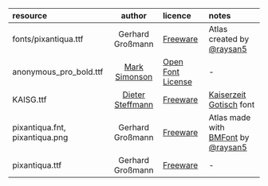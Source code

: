 | resource                       | author      | licence | notes |
| :----------------------------- | :---------: | :------ | :---- |
| fonts/pixantiqua.ttf           | Gerhard Großmann | [Freeware](https://www.dafont.com/es/pixantiqua.font)  |  Atlas created by [@raysan5](https://github.com/raysan5) |
| anonymous_pro_bold.ttf         | [Mark Simonson](https://fonts.google.com/specimen/Anonymous+Pro) | [Open Font License](https://scripts.sil.org/cms/scripts/page.php?site_id=nrsi&id=OFL) | - |
| KAISG.ttf                      | [Dieter Steffmann](http://www.steffmann.de/wordpress/) | [Freeware](https://www.1001fonts.com/users/steffmann/) | [Kaiserzeit Gotisch](https://www.dafont.com/es/kaiserzeit-gotisch.font) font |
| pixantiqua.fnt, pixantiqua.png | Gerhard Großmann | [Freeware](https://www.dafont.com/es/pixantiqua.font) | Atlas made with [BMFont](https://www.angelcode.com/products/bmfont/) by [@raysan5](https://github.com/raysan5) |
| pixantiqua.ttf                 | Gerhard Großmann | [Freeware](https://www.dafont.com/es/pixantiqua.font) | - |
